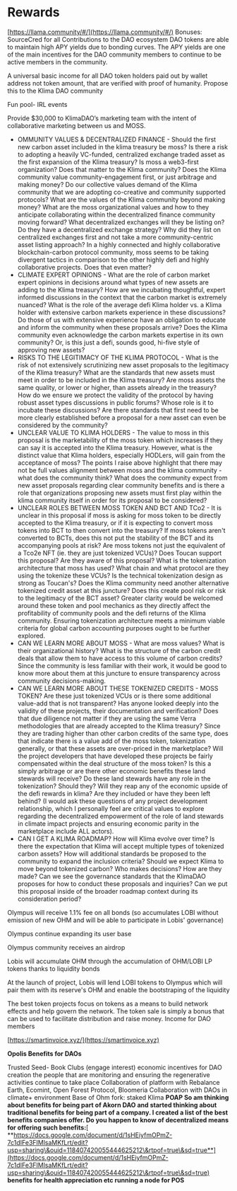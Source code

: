 # Rewards

&#x20;[https://llama.community/#/](https://llama.community/#/) Bonuses: SourceCred for all Contributions to the DAO ecosystem DAO tokens are able to maintain high APY yields due to bonding curves. The APY yields are one of the main incentives for the DAO community members to continue to be active members in the community.

A universal basic income for all DAO token holders paid out by wallet address not token amount, that are verified with proof of humanity. Propose this to the Klima DAO community

Fun pool- IRL events&#x20;

Provide $30,000 to KlimaDAO’s marketing team with the intent of collaborative marketing between us and MOSS.



* OMMUNITY VALUES & DECENTRALIZED FINANCE - Should the first new carbon asset included in the klima treasury be moss? Is there a risk to adopting a heavily VC-funded, centralized exchange traded asset as the first expansion of the Klima treasury? Is moss a web3-first organization? Does that matter to the Klima community? Does the Klima community value community-engagement first, or just arbitrage and making money? Do our collective values demand of the Klima community that we are adopting co-creative and community supported protocols? What are the values of the Klima community beyond making money? What are the moss organizational values and how to they anticipate collaborating within the decentralized finance community moving forward? What decentralized exchanges will they be listing on? Do they have a decentralized exchange strategy? Why did they list on centralized exchanges first and not take a more community-centric asset listing approach? In a highly connected and highly collaborative blockchain-carbon protocol community, moss seems to be taking divergent tactics in comparison to the other highly defi and highly collaborative projects. Does that even matter?
* CLIMATE EXPERT OPINIONS - What are the role of carbon market expert opinions in decisions around what types of new assets are adding to the Klima treasury? How are we incubating thoughtful, expert informed discussions in the context that the carbon market is extremely nuanced? What is the role of the average defi Klima holder vs. a Klima holder with extensive carbon markets experience in these discussions? Do those of us with extensive experience have an obligation to educate and inform the community when these proposals arrive? Does the Klima community even acknowledge the carbon markets expertise in its own community? Or, is this just a defi, sounds good, hi-five style of approving new assets?
* RISKS TO THE LEGITIMACY OF THE KLIMA PROTOCOL - What is the risk of not extensively scrutinizing new asset proposals to the legitimacy of the Klima treasury? What are the standards that new assets must meet in order to be included in the Klima treasury? Are moss assets the same quality, or lower or higher, than assets already in the treasury? How do we ensure we protect the validity of the protocol by having robust asset types discussions in public forums? Whose role is it to incubate these discussions? Are there standards that first need to be more clearly established before a proposal for a new asset can even be considered by the community?
* UNCLEAR VALUE TO KLIMA HOLDERS - The value to moss in this proposal is the marketability of the moss token which increases if they can say it is accepted into the Klima treasury. However, what is the distinct value that Klima holders, especially HODLers, will gain from the acceptance of moss? The points I raise above highlight that there may not be full values alignment between moss and the klima community - what does the community think? What does the community expect from new asset proposals regarding clear community benefits and is there a role that organizations proposing new assets must first play within the klima community itself in order for its proposal to be considered?
* UNCLEAR ROLES BETWEEN MOSS TOKEN AND BCT AND TCo2 - It is unclear in this proposal if moss is asking for moss token to be directly accepted to the Klima treasury, or if it is expecting to convert moss tokens into BCT to then convert into the treasury? If moss tokens aren't converted to BCTs, does this not put the stability of the BCT and its accompanying pools at risk? Are moss tokens not just the equivalent of a Tco2e NFT (ie. they are just tokenized VCUs)? Does Toucan support this proposal? Are they aware of this proposal? What is the tokenization architecture that moss has used? What chain and what protocol are they using the tokenize these VCUs? Is the technical tokenization design as strong as Toucan's? Does the Klima community need another alternative tokenized credit asset at this juncture? Does this create pool risk or risk to the legitimacy of the BCT asset? Greater clarity would be welcomed around these token and pool mechanics as they directly affect the profitability of community pools and the defi returns of the Klima community. Ensuring tokenization architecture meets a minimum viable criteria for global carbon accounting purposes ought to be further explored.
* CAN WE LEARN MORE ABOUT MOSS - What are moss values? What is their organizational history? What is the structure of the carbon credit deals that allow them to have access to this volume of carbon credits? Since the community is less familiar with their work, it would be good to know more about them at this juncture to ensure transparency across community decisions-making.
* CAN WE LEARN MORE ABOUT THESE TOKENIZED CREDITS - MOSS TOKEN? Are these just tokenized VCUs or is there some additional value-add that is not transparent? Has anyone looked deeply into the validity of these projects, their documentation and verification? Does that due diligence not matter if they are using the same Verra methodologies that are already accepted to the Klima treasury? Since they are trading higher than other carbon credits of the same type, does that indicate there is a value add of the moss token, tokenization generally, or that these assets are over-priced in the marketplace? Will the project developers that have developed these projects be fairly compensated within the deal structure of the moss token? Is this a simply arbitrage or are there other economic benefits these land stewards will receive? Do these land stewards have any role in the tokenization? Should they? Will they reap any of the economic upside of the defi rewards in klima? Are they included or have they been left behind? (I would ask these questions of any project development relationship, which I personally feel are critical values to explore regarding the decentralized empowerment of the role of land stewards in climate impact projects and ensuring economic parity in the marketplace include ALL actors).
* CAN I GET A KLIMA ROADMAP? How will Klima evolve over time? Is there the expectation that Klima will accept multiple types of tokenized carbon assets? How will additional standards be proposed to the community to expand the inclusion criteria? Should we expect Klima to move beyond tokenized carbon? Who makes decisions? How are they made? Can we see the governance standards that the KlimaDAO proposes for how to conduct these proposals and inquiries? Can we put this proposal inside of the broader roadmap context during its consideration period?

Olympus will receive 1.1% fee on all bonds (so accumulates LOBI without emission of new OHM and will be able to participate in Lobis' governance)

Olympus continue expanding its user base

Olympus community receives an airdrop

Lobis will accumulate OHM through the accumulation of OHM/LOBI LP tokens thanks to liquidity bonds

At the launch of project, Lobis will lend LOBI tokens to Olympus which will pair them with its reserve's OHM and enable the bootstraping of the liquidity

The best token projects focus on tokens as a means to build network effects and help govern the network. The token sale is simply a bonus that can be used to facilitate distribution and raise money. Income for DAO members

[https://smartinvoice.xyz/](https://smartinvoice.xyz)

**Opolis Benefits for DAOs**

Trusted Seed- Book Clubs (engage interest) economic incentives for DAO creation the people that are monitoring and ensuring the regenerative activities continue to take place Collaboration of platform with Rebalance Earth, Ecomint, Open Forest Protocol, Bloomeria Collaboration with DAOs in climate+ environment Base of Ohm fork: staked Klima **POAP So am thinking about benefits for being part of Akorn DAO and started thinking about traditional benefits for being part of a company. I created a list of the best benefits companies offer. Do you happen to know of decentralized means for offering such benefits:**[ **https://docs.google.com/document/d/1sHEiyfmOPmZ-7c1dIFe3FIMlsaMKfLrt/edit?usp=sharing\&ouid=118407420055444625212\&rtpof=true\&sd=true**](https://docs.google.com/document/d/1sHEiyfmOPmZ-7c1dIFe3FIMlsaMKfLrt/edit?usp=sharing\&ouid=118407420055444625212\&rtpof=true\&sd=true) **benefits for health appreciation etc running a node for POS**
